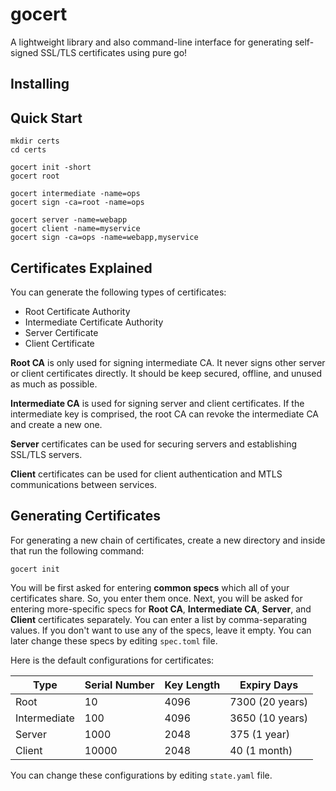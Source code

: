 # gocert
A lightweight library and also command-line interface for generating self-signed SSL/TLS certificates using pure go!

## Installing

## Quick Start

```
mkdir certs
cd certs

gocert init -short
gocert root

gocert intermediate -name=ops
gocert sign -ca=root -name=ops

gocert server -name=webapp
gocert client -name=myservice
gocert sign -ca=ops -name=webapp,myservice
```

## Certificates Explained
You can generate the following types of certificates:
  * Root Certificate Authority
  * Intermediate Certificate Authority
  * Server Certificate
  * Client Certificate

**Root CA** is only used for signing intermediate CA.
It never signs other server or client certificates directly.
It should be keep secured, offline, and unused as much as possible.

**Intermediate CA** is used for signing server and client certificates.
If the intermediate key is comprised, the root CA can revoke the intermediate CA and create a new one.

**Server** certificates can be used for securing servers and establishing SSL/TLS servers.

**Client** certificates can be used for client authentication and MTLS communications between services.

## Generating Certificates
For generating a new chain of certificates, create a new directory and inside that run the following command:

```
gocert init
```

You will be first asked for entering **common specs** which all of your certificates share. So, you enter them once.
Next, you will be asked for entering more-specific specs for **Root CA**, **Intermediate CA**, **Server**, and **Client** certificates separately.
You can enter a list by comma-separating values. If you don't want to use any of the specs, leave it empty.
You can later change these specs by editing `spec.toml` file.

Here is the default configurations for certificates:

| Type         | Serial Number | Key Length | Expiry Days     |
| ------------ | ------------- | ---------- | --------------- |
| Root         | 10            | 4096       | 7300 (20 years) |
| Intermediate | 100           | 4096       | 3650 (10 years) |
| Server       | 1000          | 2048       | 375 (1 year)    |
| Client       | 10000         | 2048       | 40 (1 month)    |

You can change these configurations by editing `state.yaml` file.
